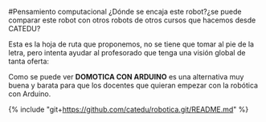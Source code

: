 #Pensamiento computacional
¿Dónde se encaja este robot?¿se puede comparar este robot con otros robots de otros cursos que hacemos desde CATEDU?

  Esta es la hoja de ruta que proponemos, no se tiene que tomar al pie de la letra, pero intenta ayudar al profesorado que tenga una visión global de tanta oferta:
  
Como se puede ver **DOMOTICA CON ARDUINO** es una alternativa muy buena y barata para que los docentes que quieran empezar con la robótica con Arduino.

{% include "git+https://github.com/catedu/robotica.git/README.md" %}

